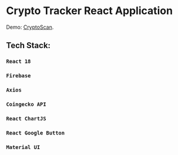 # Crypto Tracker React Application

Demo: [CryptoScan](https://cryptoscan.vercel.app/).

## Tech Stack:

### `React 18` 
### `Firebase` 
### `Axios` 
### `Coingecko API` 
### `React ChartJS` 
### `React Google Button` 
### `Material UI`
